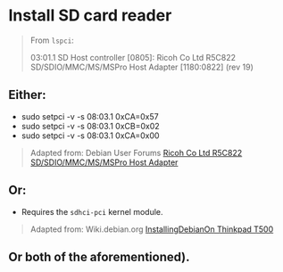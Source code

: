 # Install SD card reader

> From `lspci`:
>
> 03:01.1 SD Host controller [0805]: Ricoh Co Ltd R5C822 SD/SDIO/MMC/MS/MSPro Host Adapter [1180:0822] (rev 19)

## Either:

- sudo setpci -v -s 08:03.1 0xCA=0x57
- sudo setpci -v -s 08:03.1 0xCB=0x02
- sudo setpci -v -s 08:03.1 0xCA=0x00

> Adapted from: Debian User Forums [Ricoh Co Ltd R5C822 SD/SDIO/MMC/MS/MSPro Host Adapter][1]

## Or:

- Requires the `sdhci-pci` kernel module.

> Adapted from: Wiki.debian.org [InstallingDebianOn Thinkpad T500][2]

## Or both of the aforementioned).


<!-- REFERENCES -->

[1]: http://forums.debian.net/viewtopic.php?p=129463
[2]: https://wiki.debian.org/InstallingDebianOn/Thinkpad/T500
